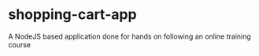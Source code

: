 # shopping-cart-app
A NodeJS based application done for hands on following an online training course
